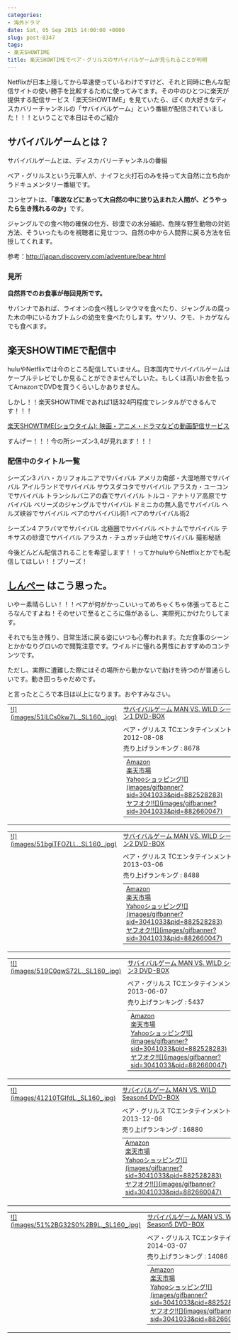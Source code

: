 ```yaml
---
categories:
- 海外ドラマ
date: Sat, 05 Sep 2015 14:00:00 +0000
slug: post-8347
tags:
- 楽天SHOWTIME
title: 楽天SHOWTIMEでベア・グリルスのサバイバルゲームが見られることが判明
---
```


Netflixが日本上陸してから早速使っているわけですけど、それと同時に色んな配信サイトの使い勝手を比較するために使ってみてます。その中のひとつに楽天が提供する配信サービス「楽天SHOWTIME」を見ていたら、ぼくの大好きなディスカバリーチャンネルの「サバイバルゲーム」という番組が配信されていました！！！ということで本日はそのご紹介<!--more--><h2>サバイバルゲームとは？</h2>

サバイバルゲームとは、ディスカバリーチャンネルの番組

ベア・グリルスという元軍人が、ナイフと火打石のみを持って大自然に立ち向かうドキュメンタリー番組です。

コンセプトは、<strong>「事故などにあって大自然の中に放り込まれた人間が、どうやったら生き残れるのか」</strong>です。

ジャングルでの食べ物の確保の仕方、砂漠での水分補給、危険な野生動物の対処方法、そういったものを視聴者に見せつつ、自然の中から人間界に戻る方法を伝授してくれます。


参考：http://japan.discovery.com/adventure/bear.html

<h3>見所</h3>

<strong>自然界でのお食事が毎回見所です。</strong>

サバンナであれば、ライオンの食べ残しシマウマを食べたり、ジャングルの腐った木の中にいるカブトムシの幼虫を食べたりします。サソリ、クモ、トカゲなんでも食べます。


<h2>楽天SHOWTIMEで配信中</h2>

huluやNetflixでは今のところ配信していません。日本国内でサバイバルゲームはケーブルテレビでしか見ることができませんでしいた。もしくは高いお金を払ってAmazonでDVDを買うくらいしかありません。

しかし！！楽天SHOWTIMEであれば1話324円程度でレンタルができるんです！！！


<a class="embedly-card" href="http://video.rakuten.co.jp/">楽天SHOWTIME(ショウタイム): 映画・アニメ・ドラマなどの動画配信サービス</a><script async src="//cdn.embedly.com/widgets/platform.js" charset="UTF-8"></script>

すんげー！！！今の所シーズン3,4が見れます！！！


<h3>配信中のタイトル一覧</h3>

シーズン3
バハ・カリフォルニアでサバイバル 
アメリカ南部・大湿地帯でサバイバル
アイルランドでサバイバル
サウスダコタでサバイバル
アラスカ・ユーコンでサバイバル
トランシルバニアの森でサバイバル
トルコ・アナトリア高原でサバイバル
ベリーズのジャングルでサバイバル
ドミニカの無人島でサバイバル
ヘルズ峡谷でサバイバル
ベアのサバイバル術1
ベアのサバイバル術2

シーズン4
アラバマでサバイバル
北極圏でサバイバル
ベトナムでサバイバル
テキサスの砂漠でサバイバル
アラスカ・チュガッチ山地でサバイバル
撮影秘話

今後どんどん配信されることを希望します！！ってかhuluやらNetflixとかでも配信してほしい！！プリーズ！



<h2><a href="https://twitter.com/s_s_p_y" target="_blank">しんぺー</a> はこう思った。</h2>

いやー素晴らしい！！！ベアが何がかっこいいってめちゃくちゃ体張ってるところなんですよね！そのせいで至るところに傷があるし、実際死にかけたりしてます。

それでも生き残り、日常生活に戻る姿にいつも心奪われます。ただ食事のシーンとかかなりグロいので閲覧注意です。ワイルドに憧れる男性におすすめのコンテンツです。




ただし、実際に遭難した際にはその場所から動かないで助けを待つのが普通らしいです。動き回っちゃだめです。



と言ったところで本日は以上になります。おやすみなさい。


<table  border="0" cellpadding="5" style="border:none"><tr><td valign="top" style="border:none"><a href="http://www.amazon.co.jp/exec/obidos/ASIN/B007P0XYFG/warawareotoko-22/ref=nosim/" target="_blank" >![](images/51lLCs0kw7L._SL160_.jpg)</a></td><td valign="top" style="border:none;text-align:left"><div class="kaerebalink-name" style="margin-bottom:10px;line-height:120%"><a href="http://www.amazon.co.jp/exec/obidos/ASIN/B007P0XYFG/warawareotoko-22/ref=nosim/" target="_blank" >サバイバルゲーム MAN VS. WILD シーズン1 DVD-BOX</a></div><div class="kaerebalink-detail" style="margin-bottom:5px;">ベア・グリルス TCエンタテインメント 2012-08-08</div><div class="kaerebalink-salesranking" style="margin-bottom:5px">売り上げランキング : 8678</div><table style="border:none;margin-top:10px"><tr><td style="border:none;text-align:left;"><div class="shoplinkamazon" style="margin-right:5px"><a href="http://www.amazon.co.jp/gp/search?keywords=%83x%83A%83O%83%8A%83%8B%83X&__mk_ja_JP=%83J%83%5E%83J%83i&tag=warawareotoko-22" target="_blank" >Amazon</a></div><div class="shoplinkrakuten" style="margin-right:5px"><a href="http://hb.afl.rakuten.co.jp/hgc/0f6e221b.2eb9748a.0f6e221c.35cc1e84/?pc=http%3A%2F%2Fsearch.rakuten.co.jp%2Fsearch%2Fmall%2F%25E3%2583%2599%25E3%2582%25A2%25E3%2582%25B0%25E3%2583%25AA%25E3%2583%25AB%25E3%2582%25B9%2F-%2Ff.1-p.1-s.1-sf.0-st.A-v.2%3Fx%3D0%26scid%3Daf_ich_link_urltxt%26m%3Dhttp%3A%2F%2Fm.rakuten.co.jp%2F" target="_blank" >楽天市場</a></div><div class="shoplinkyahoo" style="margin-right:5px"><a href="http://ck.jp.ap.valuecommerce.com/servlet/referral?sid=3041033&pid=882528283&vc_url=http%3A%2F%2Fsearch.shopping.yahoo.co.jp%2Fsearch%3Fp%3D%25E3%2583%2599%25E3%2582%25A2%25E3%2582%25B0%25E3%2583%25AA%25E3%2583%25AB%25E3%2582%25B9" target="_blank" >Yahooショッピング![](images/gifbanner?sid=3041033&pid=882528283)</a></div><div class="shoplinkyahooAuc" style="margin-right:5px"><a href="http://ck.jp.ap.valuecommerce.com/servlet/referral?sid=3041033&pid=882660047&vc_url=http%3A%2F%2Fauctions.search.yahoo.co.jp%2Fsearch%3Fvo%3D%26ve%3D%26auccat%3D0%26aucminprice%3D%26aucmaxprice%3D%26aucmin_bidorbuy_price%3D%26aucmax_bidorbuy_price%3D%26loc_cd%3D0%26abatch%3D0%26istatus%3D0%26filtered%3D1%26ei%3DUTF-8%26tab_ex%3Dcommerce%26va%3D%25E3%2583%2599%25E3%2582%25A2%25E3%2582%25B0%25E3%2583%25AA%25E3%2583%25AB%25E3%2582%25B9" target="_blank" >ヤフオク!![](images/gifbanner?sid=3041033&pid=882660047)</a></div></td><td style="vertical-align:bottom;padding-left:10px;font-size:x-small;border:none">by <a href="http://kaereba.com" rel="nofollow" target="_blank">カエレバ</a></td></tr></table></font></td></tr></table>

<table  border="0" cellpadding="5" style="border:none"><tr><td valign="top" style="border:none"><a href="http://www.amazon.co.jp/exec/obidos/ASIN/B00A4AP3GM/warawareotoko-22/ref=nosim/" target="_blank" >![](images/51bgiTFOZLL._SL160_.jpg)</a></td><td valign="top" style="border:none;text-align:left"><div class="kaerebalink-name" style="margin-bottom:10px;line-height:120%"><a href="http://www.amazon.co.jp/exec/obidos/ASIN/B00A4AP3GM/warawareotoko-22/ref=nosim/" target="_blank" >サバイバルゲーム MAN VS. WILD シーズン2 DVD-BOX</a></div><div class="kaerebalink-detail" style="margin-bottom:5px;">ベア・グリルス TCエンタテインメント 2013-03-06</div><div class="kaerebalink-salesranking" style="margin-bottom:5px">売り上げランキング : 8488</div><table style="border:none;margin-top:10px"><tr><td style="border:none;text-align:left;"><div class="shoplinkamazon" style="margin-right:5px"><a href="http://www.amazon.co.jp/gp/search?keywords=%83x%83A%83O%83%8A%83%8B%83X&__mk_ja_JP=%83J%83%5E%83J%83i&tag=warawareotoko-22" target="_blank" >Amazon</a></div><div class="shoplinkrakuten" style="margin-right:5px"><a href="http://hb.afl.rakuten.co.jp/hgc/0f6e221b.2eb9748a.0f6e221c.35cc1e84/?pc=http%3A%2F%2Fsearch.rakuten.co.jp%2Fsearch%2Fmall%2F%25E3%2583%2599%25E3%2582%25A2%25E3%2582%25B0%25E3%2583%25AA%25E3%2583%25AB%25E3%2582%25B9%2F-%2Ff.1-p.1-s.1-sf.0-st.A-v.2%3Fx%3D0%26scid%3Daf_ich_link_urltxt%26m%3Dhttp%3A%2F%2Fm.rakuten.co.jp%2F" target="_blank" >楽天市場</a></div><div class="shoplinkyahoo" style="margin-right:5px"><a href="http://ck.jp.ap.valuecommerce.com/servlet/referral?sid=3041033&pid=882528283&vc_url=http%3A%2F%2Fsearch.shopping.yahoo.co.jp%2Fsearch%3Fp%3D%25E3%2583%2599%25E3%2582%25A2%25E3%2582%25B0%25E3%2583%25AA%25E3%2583%25AB%25E3%2582%25B9" target="_blank" >Yahooショッピング![](images/gifbanner?sid=3041033&pid=882528283)</a></div><div class="shoplinkyahooAuc" style="margin-right:5px"><a href="http://ck.jp.ap.valuecommerce.com/servlet/referral?sid=3041033&pid=882660047&vc_url=http%3A%2F%2Fauctions.search.yahoo.co.jp%2Fsearch%3Fvo%3D%26ve%3D%26auccat%3D0%26aucminprice%3D%26aucmaxprice%3D%26aucmin_bidorbuy_price%3D%26aucmax_bidorbuy_price%3D%26loc_cd%3D0%26abatch%3D0%26istatus%3D0%26filtered%3D1%26ei%3DUTF-8%26tab_ex%3Dcommerce%26va%3D%25E3%2583%2599%25E3%2582%25A2%25E3%2582%25B0%25E3%2583%25AA%25E3%2583%25AB%25E3%2582%25B9" target="_blank" >ヤフオク!![](images/gifbanner?sid=3041033&pid=882660047)</a></div></td><td style="vertical-align:bottom;padding-left:10px;font-size:x-small;border:none">by <a href="http://kaereba.com" rel="nofollow" target="_blank">カエレバ</a></td></tr></table></font></td></tr></table>

<table  border="0" cellpadding="5" style="border:none"><tr><td valign="top" style="border:none"><a href="http://www.amazon.co.jp/exec/obidos/ASIN/B00BN05VQY/warawareotoko-22/ref=nosim/" target="_blank" >![](images/519C0qwS72L._SL160_.jpg)</a></td><td valign="top" style="border:none;text-align:left"><div class="kaerebalink-name" style="margin-bottom:10px;line-height:120%"><a href="http://www.amazon.co.jp/exec/obidos/ASIN/B00BN05VQY/warawareotoko-22/ref=nosim/" target="_blank" >サバイバルゲーム MAN VS. WILD シーズン3 DVD-BOX</a></div><div class="kaerebalink-detail" style="margin-bottom:5px;">ベア・グリルス TCエンタテインメント 2013-06-07</div><div class="kaerebalink-salesranking" style="margin-bottom:5px">売り上げランキング : 5437</div><table style="border:none;margin-top:10px"><tr><td style="border:none;text-align:left;"><div class="shoplinkamazon" style="margin-right:5px"><a href="http://www.amazon.co.jp/gp/search?keywords=%83x%83A%83O%83%8A%83%8B%83X&__mk_ja_JP=%83J%83%5E%83J%83i&tag=warawareotoko-22" target="_blank" >Amazon</a></div><div class="shoplinkrakuten" style="margin-right:5px"><a href="http://hb.afl.rakuten.co.jp/hgc/0f6e221b.2eb9748a.0f6e221c.35cc1e84/?pc=http%3A%2F%2Fsearch.rakuten.co.jp%2Fsearch%2Fmall%2F%25E3%2583%2599%25E3%2582%25A2%25E3%2582%25B0%25E3%2583%25AA%25E3%2583%25AB%25E3%2582%25B9%2F-%2Ff.1-p.1-s.1-sf.0-st.A-v.2%3Fx%3D0%26scid%3Daf_ich_link_urltxt%26m%3Dhttp%3A%2F%2Fm.rakuten.co.jp%2F" target="_blank" >楽天市場</a></div><div class="shoplinkyahoo" style="margin-right:5px"><a href="http://ck.jp.ap.valuecommerce.com/servlet/referral?sid=3041033&pid=882528283&vc_url=http%3A%2F%2Fsearch.shopping.yahoo.co.jp%2Fsearch%3Fp%3D%25E3%2583%2599%25E3%2582%25A2%25E3%2582%25B0%25E3%2583%25AA%25E3%2583%25AB%25E3%2582%25B9" target="_blank" >Yahooショッピング![](images/gifbanner?sid=3041033&pid=882528283)</a></div><div class="shoplinkyahooAuc" style="margin-right:5px"><a href="http://ck.jp.ap.valuecommerce.com/servlet/referral?sid=3041033&pid=882660047&vc_url=http%3A%2F%2Fauctions.search.yahoo.co.jp%2Fsearch%3Fvo%3D%26ve%3D%26auccat%3D0%26aucminprice%3D%26aucmaxprice%3D%26aucmin_bidorbuy_price%3D%26aucmax_bidorbuy_price%3D%26loc_cd%3D0%26abatch%3D0%26istatus%3D0%26filtered%3D1%26ei%3DUTF-8%26tab_ex%3Dcommerce%26va%3D%25E3%2583%2599%25E3%2582%25A2%25E3%2582%25B0%25E3%2583%25AA%25E3%2583%25AB%25E3%2582%25B9" target="_blank" >ヤフオク!![](images/gifbanner?sid=3041033&pid=882660047)</a></div></td><td style="vertical-align:bottom;padding-left:10px;font-size:x-small;border:none">by <a href="http://kaereba.com" rel="nofollow" target="_blank">カエレバ</a></td></tr></table></font></td></tr></table>

<table  border="0" cellpadding="5" style="border:none"><tr><td valign="top" style="border:none"><a href="http://www.amazon.co.jp/exec/obidos/ASIN/B00D78PQAQ/warawareotoko-22/ref=nosim/" target="_blank" >![](images/41210TGIfdL._SL160_.jpg)</a></td><td valign="top" style="border:none;text-align:left"><div class="kaerebalink-name" style="margin-bottom:10px;line-height:120%"><a href="http://www.amazon.co.jp/exec/obidos/ASIN/B00D78PQAQ/warawareotoko-22/ref=nosim/" target="_blank" >サバイバルゲーム MAN VS. WILD Season4 DVD-BOX</a></div><div class="kaerebalink-detail" style="margin-bottom:5px;">ベア・グリルス TCエンタテインメント 2013-12-06</div><div class="kaerebalink-salesranking" style="margin-bottom:5px">売り上げランキング : 16880</div><table style="border:none;margin-top:10px"><tr><td style="border:none;text-align:left;"><div class="shoplinkamazon" style="margin-right:5px"><a href="http://www.amazon.co.jp/gp/search?keywords=%83x%83A%83O%83%8A%83%8B%83X&__mk_ja_JP=%83J%83%5E%83J%83i&tag=warawareotoko-22" target="_blank" >Amazon</a></div><div class="shoplinkrakuten" style="margin-right:5px"><a href="http://hb.afl.rakuten.co.jp/hgc/0f6e221b.2eb9748a.0f6e221c.35cc1e84/?pc=http%3A%2F%2Fsearch.rakuten.co.jp%2Fsearch%2Fmall%2F%25E3%2583%2599%25E3%2582%25A2%25E3%2582%25B0%25E3%2583%25AA%25E3%2583%25AB%25E3%2582%25B9%2F-%2Ff.1-p.1-s.1-sf.0-st.A-v.2%3Fx%3D0%26scid%3Daf_ich_link_urltxt%26m%3Dhttp%3A%2F%2Fm.rakuten.co.jp%2F" target="_blank" >楽天市場</a></div><div class="shoplinkyahoo" style="margin-right:5px"><a href="http://ck.jp.ap.valuecommerce.com/servlet/referral?sid=3041033&pid=882528283&vc_url=http%3A%2F%2Fsearch.shopping.yahoo.co.jp%2Fsearch%3Fp%3D%25E3%2583%2599%25E3%2582%25A2%25E3%2582%25B0%25E3%2583%25AA%25E3%2583%25AB%25E3%2582%25B9" target="_blank" >Yahooショッピング![](images/gifbanner?sid=3041033&pid=882528283)</a></div><div class="shoplinkyahooAuc" style="margin-right:5px"><a href="http://ck.jp.ap.valuecommerce.com/servlet/referral?sid=3041033&pid=882660047&vc_url=http%3A%2F%2Fauctions.search.yahoo.co.jp%2Fsearch%3Fvo%3D%26ve%3D%26auccat%3D0%26aucminprice%3D%26aucmaxprice%3D%26aucmin_bidorbuy_price%3D%26aucmax_bidorbuy_price%3D%26loc_cd%3D0%26abatch%3D0%26istatus%3D0%26filtered%3D1%26ei%3DUTF-8%26tab_ex%3Dcommerce%26va%3D%25E3%2583%2599%25E3%2582%25A2%25E3%2582%25B0%25E3%2583%25AA%25E3%2583%25AB%25E3%2582%25B9" target="_blank" >ヤフオク!![](images/gifbanner?sid=3041033&pid=882660047)</a></div></td><td style="vertical-align:bottom;padding-left:10px;font-size:x-small;border:none">by <a href="http://kaereba.com" rel="nofollow" target="_blank">カエレバ</a></td></tr></table></font></td></tr></table>

<table  border="0" cellpadding="5" style="border:none"><tr><td valign="top" style="border:none"><a href="http://www.amazon.co.jp/exec/obidos/ASIN/B00D78PQEW/warawareotoko-22/ref=nosim/" target="_blank" >![](images/51%2BG32S0%2B9L._SL160_.jpg)</a></td><td valign="top" style="border:none;text-align:left"><div class="kaerebalink-name" style="margin-bottom:10px;line-height:120%"><a href="http://www.amazon.co.jp/exec/obidos/ASIN/B00D78PQEW/warawareotoko-22/ref=nosim/" target="_blank" >サバイバルゲーム MAN VS. WILD Season5 DVD-BOX</a></div><div class="kaerebalink-detail" style="margin-bottom:5px;">ベア・グリルス TCエンタテインメント 2014-03-07</div><div class="kaerebalink-salesranking" style="margin-bottom:5px">売り上げランキング : 14086</div><table style="border:none;margin-top:10px"><tr><td style="border:none;text-align:left;"><div class="shoplinkamazon" style="margin-right:5px"><a href="http://www.amazon.co.jp/gp/search?keywords=%83x%83A%83O%83%8A%83%8B%83X&__mk_ja_JP=%83J%83%5E%83J%83i&tag=warawareotoko-22" target="_blank" >Amazon</a></div><div class="shoplinkrakuten" style="margin-right:5px"><a href="http://hb.afl.rakuten.co.jp/hgc/0f6e221b.2eb9748a.0f6e221c.35cc1e84/?pc=http%3A%2F%2Fsearch.rakuten.co.jp%2Fsearch%2Fmall%2F%25E3%2583%2599%25E3%2582%25A2%25E3%2582%25B0%25E3%2583%25AA%25E3%2583%25AB%25E3%2582%25B9%2F-%2Ff.1-p.1-s.1-sf.0-st.A-v.2%3Fx%3D0%26scid%3Daf_ich_link_urltxt%26m%3Dhttp%3A%2F%2Fm.rakuten.co.jp%2F" target="_blank" >楽天市場</a></div><div class="shoplinkyahoo" style="margin-right:5px"><a href="http://ck.jp.ap.valuecommerce.com/servlet/referral?sid=3041033&pid=882528283&vc_url=http%3A%2F%2Fsearch.shopping.yahoo.co.jp%2Fsearch%3Fp%3D%25E3%2583%2599%25E3%2582%25A2%25E3%2582%25B0%25E3%2583%25AA%25E3%2583%25AB%25E3%2582%25B9" target="_blank" >Yahooショッピング![](images/gifbanner?sid=3041033&pid=882528283)</a></div><div class="shoplinkyahooAuc" style="margin-right:5px"><a href="http://ck.jp.ap.valuecommerce.com/servlet/referral?sid=3041033&pid=882660047&vc_url=http%3A%2F%2Fauctions.search.yahoo.co.jp%2Fsearch%3Fvo%3D%26ve%3D%26auccat%3D0%26aucminprice%3D%26aucmaxprice%3D%26aucmin_bidorbuy_price%3D%26aucmax_bidorbuy_price%3D%26loc_cd%3D0%26abatch%3D0%26istatus%3D0%26filtered%3D1%26ei%3DUTF-8%26tab_ex%3Dcommerce%26va%3D%25E3%2583%2599%25E3%2582%25A2%25E3%2582%25B0%25E3%2583%25AA%25E3%2583%25AB%25E3%2582%25B9" target="_blank" >ヤフオク!![](images/gifbanner?sid=3041033&pid=882660047)</a></div></td><td style="vertical-align:bottom;padding-left:10px;font-size:x-small;border:none">by <a href="http://kaereba.com" rel="nofollow" target="_blank">カエレバ</a></td></tr></table></font></td></tr></table>